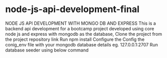 # node-js-api-development-final
NODE JS API DEVELOPMENT WITH MONGO DB AND EXPRESS
This is a backend api development for a bootcamp project developed using core node js and express with mongodb as the database, 
Clone the project from the project repository link
Run npm install
Configure the Config the conig_env file with your mongodb database details eg. 127.0.0.1:2707
Run database seeder using below command
